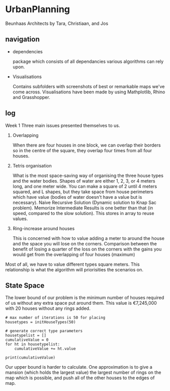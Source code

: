 # UrbanPlanning
Beunhaas Architects
by Tara, Christiaan, and Jos


## navigation

-   dependencies  
    
    package which consists of all dependancies various algorithms can rely upon.
    
-   Visualisations

    Contains subfolders with screenshots of best or remarkable maps we've come across. Visualisations have been made by using 
    Mathplotlib, Rhino and Grasshopper. 

## log 
Week 1
Three main issues presented themselves to us.
1.  Overlapping

    When there are four houses in one block, we can overlap their borders so in the centre of
    the square, they overlap four times from all four houses.
    
2.  Tetris organisation

    What is the most space-saving way of organising the three house types and the water bodies.
    Shapes of water are either 1, 2, 3, or 4 meters long, and one meter wide.
    You can make a square of 2 until 4 meters squared, and L shapes, but they take space from house perimeters which
    have value (bodies of water doesn't have a value but is necessary).
    Naive Recursive Solution (Dynamic solution to Knap Sac problem).
    Memorize Intermediate Results is one better than that (in speed, compared to the slow solution).
    This stores in array to reuse values.
    
3.  Ring-increase around houses

    This is concerned with how to value adding a meter to around the house and the space you will lose on the corners.
    Comparison between the benefit of losing a quarter of the loss on the corners with the gains you would get from
    the overlapping of four houses (maximum)
    
Most of all, we have to value different types square meters.
This relationship is what the algorithm will priorisities the scenarios on.

## State Space

The lower bound of our problem is the minimum number of houses required of us without any extra space put around them. 
This value is €7,245,000 with 20 houses without any rings added.

    # max number of iterations is 50 for placing
    housetypes = initHouseTypes(50)

    # generate correct type parameters
    housetypelist = []
    cumulativeValue = 0
    for ht in housetypelist:
        cumulativeValue += ht.value

    print(cumulativeValue)
    

Our upper bound is harder to calculate. One approximation is to give a mansion (which holds the largest value) the largest number of rings 
on the map which is possible, and push all of the other houses to the edges of map.
